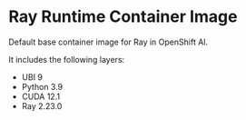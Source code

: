 # Ray Runtime Container Image

Default base container image for Ray in OpenShift AI.

It includes the following layers:
* UBI 9
* Python 3.9
* CUDA 12.1
* Ray 2.23.0
